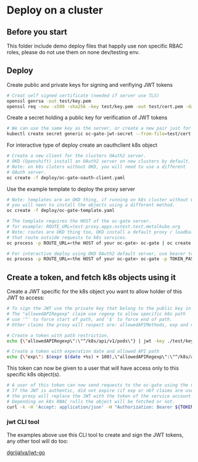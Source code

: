 
# Deploy on a cluster

## Before you start

This folder include demo deploy files that happily use non specific RBAC roles, please do not use them on none dev/testing env.

## Deploy

Create public and private keys for signing and verifiying JWT tokens

``` bash
# Creat self signed certificate (needed if server use TLS)
openssl genrsa -out test/key.pem
openssl req -new -x509 -sha256 -key test/key.pem -out test/cert.pem -days 3650
```

Create a secret holding a public key for verification of JWT tokens

``` bash
# We can use the same key as the server, or create a new pair just for JWT tokens.
kubectl create secret generic oc-gate-jwt-secret --from-file=test/cert.pem
```

For interactive type of deploy create an oauthclient k8s object

``` bash
# Create a new client for the clusters OAuth2 server.
# OKD (Openshift) install an OAuth2 server on new clusters by default.
# Note: on k8s cluters without OKD, you will need to use a different
# OAuth server.
oc create -f deploy/oc-gate-oauth-client.yaml
```

Use the example template to deploy the proxy server

``` bash
# Note: templates are an OKD thing, if running on k8s cluster without OKD
# you will neen to install the objects using a different method.
oc create -f deploy/oc-gate-template.yaml 

# The template requires the HOST of the oc-gate server.
# for example: ROUTE_URL=test-proxy.apps.ostest.test.metalkube.org
# Note: routes are OKD thing too, OKD install a default proxy / loadbalancer
# that route outside requests to k8s services.
oc process -p ROUTE_URL=<the HOST of your oc-gate> oc-gate | oc create -f -

# For interactive deploy using OKD OAuth2 default server, use bearer token pass through.
oc process -p ROUTE_URL=<the HOST of your oc-gate> oc-gate -p TOKEN_PASSTHROUGH=true | oc create -f -
```

## Create a token, and fetch k8s objects using it

Create a JWT specific for the k8s object you want to allow holder of this JWT to access:

``` bash
# To sign the JWT use the private key that belong to the public key in the running oc-gate
# The "allowedAPIRegexp" claim use regexp to allow specific k8s path
# use '^' to force start of path, and '$' to force end of path.
# Other claims the proxy will respect are: allowedAPIMethods, exp and nbf

# Create a token with path restriction,
echo {\"allowedAPIRegexp\":\"^/k8s/api/v1/pods\"} | jwt -key ./test/key.pem -alg RS256 -sign -

# Create a token with experation date and allowed API path
echo {\"exp\": $(expr $(date +%s) + 100),\"allowedAPIRegexp\":\"^/k8s/api/v1/namespaces/test\"} | jwt -key ./test/key.pem -alg RS256 -sign -
```

This token can now be given to a user that will have access only to this specific k8s object(s).

``` bash
# A user of this token can now send requests to the oc-gate using the new JWT
# If the JWT is authentic, did not expire (if exp or nbf claims are used), and match the allowed path -
# the proxy will replace the JWT with the token of the service account running the proxy,
# Depending on k8s RBAC rulls the object will be fetched or not.
curl -k -H 'Accept: application/json' -H "Authorization: Bearer ${TOKEN}" https://<route to your oc gate>/k8s/<API path of k8s object> | jq
```

### jwt CLI tool

The examples above use this CLI tool to create and sign the JWT tokens, any other tool will do too:

[dgrijalva/jwt-go](https://github.com/dgrijalva/jwt-go/tree/master/cmd/jwt)
